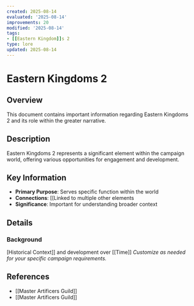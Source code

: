 ```yaml
---
created: 2025-08-14
evaluated: '2025-08-14'
improvements: 20
modified: '2025-08-14'
tags:
- [[Eastern Kingdom]]s 2
type: lore
updated: 2025-08-14
---
```


# Eastern Kingdoms 2

## Overview
This document contains important information regarding Eastern Kingdoms 2 and its role within the greater narrative.

## Description
Eastern Kingdoms 2 represents a significant element within the campaign world, offering various opportunities for engagement and development.

## Key Information
- **Primary Purpose**: Serves specific function within the world
- **Connections**: [[Linked to multiple other elements
- **Significance**: Important for understanding broader context

## Details
### Background
[Historical Context]] and development over [[Time]]
*Customize as needed for your specific campaign requirements.*

## References

- [[Master Artificers Guild]]
- [[Master Artificers Guild]]
